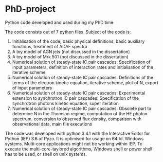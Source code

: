 # PhD-project
Python code developed and used during my PhD time

The code consists out of 7 python files.
Subject of the code is:
1. Initialisation of the code, basic physical definitions, basic auxiliary functions, treatment of ADAF spectra
2. A toy model of AGN jets (not discussed in the dissertation)
3. A toy model of Mrk 501 (not discussed in the dissertation)
4. Numerical solution of steady-state IC pair cascades: Specification of input parameters, definition of interaction rates and initialisation of the iterative scheme
5. Numerical solution of steady-state IC pair cascades: Definitions of the terms of the electron kinetic equation, iterative scheme, plot of N, export of input parameters
6. Numerical solution of steady-state IC pair cascades: Experimental extension to synchrotron IC pair cascades: Specification of the synchrotron photons kinetic equation, super iteration
7. Numerical solution of steady-state IC pair cascades: Obsolete part to determine N in the Thomson regime, computation of the HE photon spectrum, conversion to observed flux density, comparison with observational data, main file executions

The code was developed with python 3.4.1 with the Interactive Editor for Python (IEP) 3.6 of Pyzo. It is optimised for usage on 64 bit Windows systems. Multi-core applications might not be working within IEP. To execute the multi-core-taylored algorithms, Windows shell or power shell has to be used, or shell on unix systems. 
